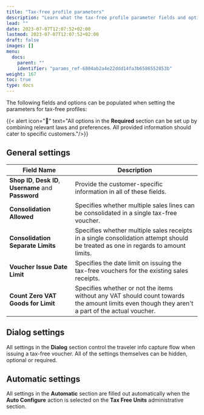 ```yaml
---
title: "Tax-free profile parameters"
description: "Learn what the tax-free profile parameter fields and options are used for."
lead: ""
date: 2023-07-07T12:07:52+02:00
lastmod: 2023-07-07T12:07:52+02:00
draft: false
images: []
menu:
  docs:
    parent: ""
    identifier: "params_ref-6804ab2a4e22ddd14fa3b6586552853b"
weight: 167
toc: true
type: docs
---
```


The following fields and options can be populated when setting the parameters for tax-free profiles:

{{< alert icon="📝" text="All options in the <b>Required</b> section can be set up by combining relevant laws and preferences. All provided information should cater to specific customers."/>}}

## General settings

| Field Name      | Description |
| ----------- | ----------- |
| **Shop ID**, **Desk ID**, **Username** and **Password** | Provide the customer-specific information in all of these fields. |
| **Consolidation Allowed** | Specifies whether multiple sales lines can be consolidated in a single tax-free voucher.  |
| **Consolidation Separate Limits** | Specifies whether multiple sales receipts in a single consolidation attempt should be treated as one in regards to amount limits. | 
| **Voucher Issue Date Limit** | Specifies the date limit on issuing the tax-free vouchers for the existing sales receipts. |
| **Count Zero VAT Goods for Limit** | Specifies whether or not the items without any VAT should count towards the amount limits even though they aren't a part of the actual voucher. | 

## Dialog settings

All settings in the **Dialog** section control the traveler info capture flow when issuing a tax-free voucher. All of the settings themselves can be hidden, optional or required. 

## Automatic settings

All settings in the **Automatic** section are filled out automatically when the **Auto Configure** action is selected on the **Tax Free Units** administrative section.